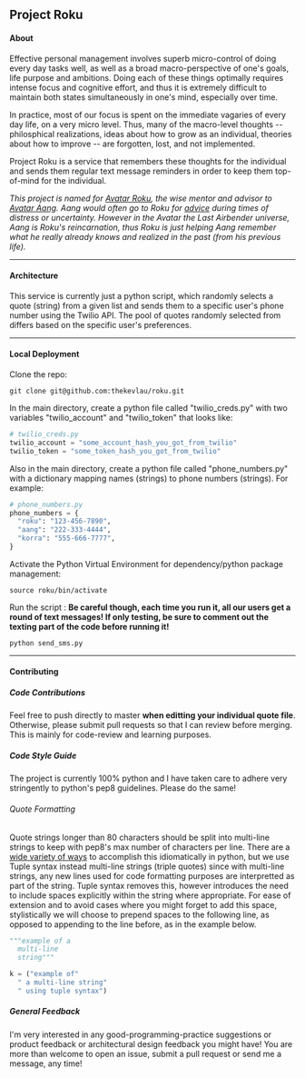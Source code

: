 ## Project Roku

#### About
Effective personal management involves superb micro-control of doing every day tasks well, as well as a broad macro-perspective of one's goals, life purpose and ambitions.
Doing each of these things optimally requires intense focus and cognitive effort, and thus it is extremely difficult to maintain both states simultaneously in one's mind, especially over time.

In practice, most of our focus is spent on the immediate vagaries of every day life, on a very micro level.
Thus, many of the macro-level thoughts -- philosphical realizations, ideas about how to grow as an individual, theories about how to improve -- are forgotten, lost, and not implemented.

Project Roku is a service that remembers these thoughts for the individual and sends them regular text message reminders in order to keep them top-of-mind for the individual.

*This project is named for [Avatar Roku](http://avatar.wikia.com/wiki/Roku), the wise mentor and advisor to [Avatar Aang](http://avatar.wikia.com/wiki/Aang). Aang would often go to Roku for [advice](https://www.youtube.com/watch?v=ol040QSq_kk) during times of distress or uncertainty.
However in the Avatar the Last Airbender universe, Aang is Roku's reincarnation, thus Roku is just helping Aang remember what he really already knows and realized in the past (from his previous life).*

---

#### Architecture

This service is currently just a python script, which randomly selects a quote (string) from a given list and sends them to a specific user's phone number using the Twilio API.
The pool of quotes randomly selected from differs based on the specific user's preferences.

---

#### Local Deployment

Clone the repo:
```
git clone git@github.com:thekevlau/roku.git
```

In the main directory, create a python file called "twilio_creds.py" with two variables "twilio_account" and "twilio_token" that looks like:
```python
# twilio_creds.py
twilio_account = "some_account_hash_you_got_from_twilio"
twilio_token = "some_token_hash_you_got_from_twilio"
```

Also in the main directory, create a python file called "phone_numbers.py" with a dictionary mapping names (strings) to phone numbers (strings). For example:
```python
# phone_numbers.py
phone_numbers = {
  "roku": "123-456-7890",
  "aang": "222-333-4444",
  "korra": "555-666-7777",
}
```

Activate the Python Virtual Environment for dependency/python package management:
```
source roku/bin/activate
```

Run the script :
**Be careful though, each time you run it, all our users get a round of text messages! If only testing, be sure to comment out the texting part of the code before running it!**
```
python send_sms.py
```

---

#### Contributing

##### Code Contributions
Feel free to push directly to master **when editting your individual quote file**.
Otherwise, please submit pull requests so that I can review before merging. This is mainly for code-review and learning purposes.

##### Code Style Guide
The project is currently 100% python and I have taken care to adhere very stringently to python's pep8 guidelines. Please do the same!

###### Quote Formatting
Quote strings longer than 80 characters should be split into multi-line strings to keep with pep8's max number of characters per line.
There are a [wide variety of ways](https://www.smallsurething.com/multi-line-strings-in-python/) to accomplish this idiomatically in python, but we use Tuple syntax instead multi-line strings (triple quotes) since with multi-line strings, any new lines used for code formatting purposes are interpretted as part of the string. Tuple syntax removes this, however introduces the need to include spaces explicitly within the string where appropriate. For ease of extension and to avoid cases where you might forget to add this space, stylistically we will choose to prepend spaces to the following line, as opposed to appending to the line before, as in the example below.

```python
"""example of a
  multi-line
  string"""
```

```python
k = ("example of"
  " a multi-line string"
  " using tuple syntax")
```

##### General Feedback
I'm very interested in any good-programming-practice suggestions or product feedback or architectural design feedback you might have!
You are more than welcome to open an issue, submit a pull request or send me a message, any time!
